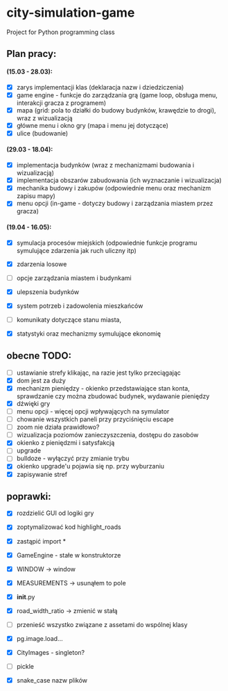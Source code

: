 # city-simulation-game
Project for Python programming class

## Plan pracy:
#### (15.03 - 28.03):
- [x] zarys implementacji klas (deklaracja nazw i dziedziczenia)
- [x] game engine - funkcje do zarządzania grą (game loop, obsługa menu, interakcji gracza z programem)
- [x] mapa (grid: pola to działki do budowy budynków, krawędzie to drogi), wraz z wizualizacją
- [x] główne menu i okno gry (mapa i menu jej dotyczące)
- [x] ulice (budowanie)

#### (29.03 - 18.04):
- [x] implementacja budynków (wraz z mechanizmami budowania i wizualizacją)
- [x] implementacja obszarów zabudowania (ich wyznaczanie i wizualizacja)
- [x] mechanika budowy i zakupów (odpowiednie menu oraz mechanizm zapisu mapy)
- [x] menu opcji (in-game - dotyczy budowy i zarządzania miastem przez gracza)

#### (19.04 - 16.05):
- [x] symulacja procesów miejskich (odpowiednie funkcje programu symulujące zdarzenia jak ruch uliczny itp)
- [x] zdarzenia losowe
- [ ] opcje zarządzania miastem i budynkami
- [x] ulepszenia budynków
- [x] system potrzeb i zadowolenia mieszkańców
- [ ] komunikaty dotyczące stanu miasta, 
- [x] statystyki oraz mechanizmy symulujące ekonomię


## obecne TODO:
- [ ] ustawianie strefy klikając, na razie jest tylko przeciągając
- [x] dom jest za duży
- [x] mechanizm pieniędzy - okienko przedstawiające stan konta, sprawdzanie czy można zbudować budynek, wydawanie pieniędzy
- [x] dźwięki gry
- [ ] menu opcji - więcej opcji wpływających na symulator
- [ ] chowanie wszystkich paneli przy przyciśnięciu escape
- [ ] zoom nie działa prawidłowo?
- [ ] wizualizacja poziomów zanieczyszczenia, dostępu do zasobów
- [x] okienko z pieniędzmi i satysfakcją 
- [ ] upgrade
- [ ] bulldoze - wyłączyć przy zmianie trybu
- [x] okienko upgrade'u pojawia się np. przy wyburzaniu
- [x] zapisywanie stref

## poprawki:
- [x] rozdzielić GUI od logiki gry
- [x] zoptymalizować kod highlight_roads
- [x] zastąpić import *
- [x] GameEngine - stałe w konstruktorze
- [x] WINDOW -> window
- [x] MEASUREMENTS -> usunąłem to pole
- [x] __init__.py
- [x] road_width_ratio -> zmienić w stałą
- [ ] przenieść wszystko związane z assetami do wspólnej klasy
- [x] pg.image.load...
- [x] CityImages - singleton?
- [ ] pickle
- [x] snake_case nazw plików

